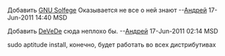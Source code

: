 Добавить [GNU Solfege](http://www.linux.org.ru/news/multimedia/6394143)
Оказывается не все о ней знают --[Андрей](User:adriano32 "wikilink")
17-Jun-2011 14:40 MSD

Добавить [DeVeDe](http://www.rastersoft.com/programas/devede.html) сюда
неплохо бы. --[Андрей](User:adriano32 "wikilink") 17-Jun-2011 02:14 MSD

sudo aptitude install, конечно, будет работать во всех дистрибутивах
